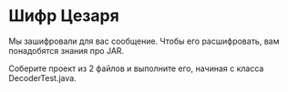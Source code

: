 # Шифр Цезаря

Мы зашифровали для вас сообщение. Чтобы его расшифровать, вам понадобятся знания про JAR.

Соберите проект из 2 файлов и выполните его, начиная с класса DecoderTest.java.
